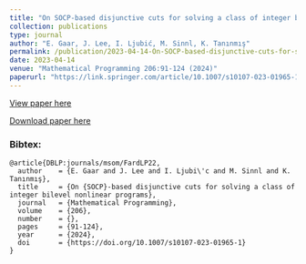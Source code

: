 ```yaml
---
title: "On SOCP-based disjunctive cuts for solving a class of integer bilevel nonlinear programs"
collection: publications
type: journal
author: "E. Gaar, J. Lee, I. Ljubić, M. Sinnl, K. Tanınmış"
permalink: /publication/2023-04-14-On-SOCP-based-disjunctive-cuts-for-solving-a-class-of-integer-bilevel-nonlinear-programs
date: 2023-04-14
venue: "Mathematical Programming 206:91-124 (2024)"
paperurl: "https://link.springer.com/article/10.1007/s10107-023-01965-1"
---
```


[View paper here](https://doi.org/10.1007/s10107-023-01965-1)

[Download paper here](https://arxiv.org/abs/2207.05014)

### Bibtex:

```
@article{DBLP:journals/msom/FardLP22,
  author    = {E. Gaar and J. Lee and I. Ljubi\'c and M. Sinnl and K. Tanınmış},
  title     = {On {SOCP}-based disjunctive cuts for solving a class of integer bilevel nonlinear programs},
  journal   = {Mathematical Programming},
  volume    = {206},
  number    = {},
  pages     = {91-124},
  year      = {2024},
  doi       = {https://doi.org/10.1007/s10107-023-01965-1}
}
```
